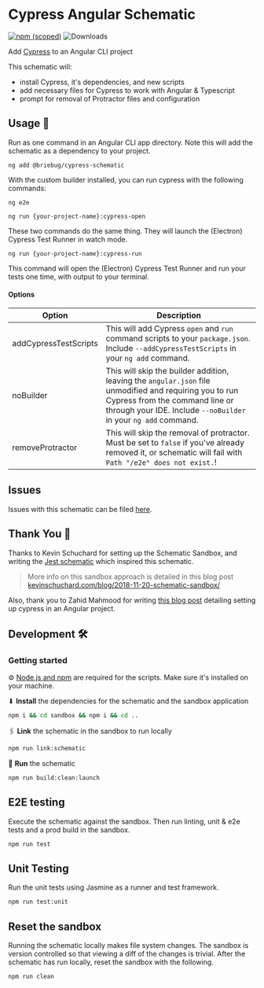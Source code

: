 # Cypress Angular Schematic

[![npm (scoped)](https://img.shields.io/npm/v/@briebug/cypress-schematic.svg)](https://www.npmjs.com/package/@briebug/cypress-schematic)
![Downloads](https://img.shields.io/npm/dm/@briebug/cypress-schematic.svg)

Add [Cypress](https://cypress.io) to an Angular CLI project

This schematic will:

- install Cypress, it's dependencies, and new scripts
- add necessary files for Cypress to work with Angular & Typescript
- prompt for removal of Protractor files and configuration

## Usage 🚀

Run as one command in an Angular CLI app directory. Note this will add the schematic as a dependency to your project.

```shell
ng add @briebug/cypress-schematic
```

With the custom builder installed, you can run cypress with the following commands:

```shell script
ng e2e
```

```shell script
ng run {your-project-name}:cypress-open
```

These two commands do the same thing. They will launch the (Electron) Cypress Test Runner in watch mode.

```shell script
ng run {your-project-name}:cypress-run
```

This command will open the (Electron) Cypress Test Runner and run your tests one time, with output to your terminal.

#### Options

| Option                | Description                                                                                                                                                                                                 |
| --------------------- | ----------------------------------------------------------------------------------------------------------------------------------------------------------------------------------------------------------- |
| addCypressTestScripts | This will add Cypress `open` and `run` command scripts to your `package.json`. Include `--addCypressTestScripts` in your `ng add` command.                                                                  |
| noBuilder             | This will skip the builder addition, leaving the `angular.json` file unmodified and requiring you to run Cypress from the command line or through your IDE. Include `--noBuilder` in your `ng add` command. |
| removeProtractor      | This will skip the removal of protractor. Must be set to `false` if you've already removed it, or schematic will fail with `Path "/e2e" does not exist.`! |


## Issues

Issues with this schematic can be filed [here](https://github.com/briebug/cypress-schematic/issues/new/choose).

## Thank You 🙏

Thanks to Kevin Schuchard for setting up the Schematic Sandbox, and writing the [Jest schematic](https://github.com/briebug/jest-schematic) which inspired this schematic.

> More info on this sandbox approach is detailed in this blog post [kevinschuchard.com/blog/2018-11-20-schematic-sandbox/](https://www.kevinschuchard.com/blog/2018-11-20-schematic-sandbox/)

Also, thank you to Zahid Mahmood for writing [this blog post](https://www.technouz.com/4830/getting-started-with-cypress-to-e2e-test-angular-apps/) detailing setting up cypress in an Angular project.

## Development 🛠

### Getting started

⚙ [Node.js and npm](https://docs.npmjs.com/downloading-and-installing-node-js-and-npm) are required for the scripts. Make sure it's installed on your machine.

⬇ **Install** the dependencies for the schematic and the sandbox application

```bash
npm i && cd sandbox && npm i && cd ..
```

🖇 **Link** the schematic in the sandbox to run locally

```bash
npm run link:schematic
```

🏃 **Run** the schematic

```bash
npm run build:clean:launch
```

## E2E testing

Execute the schematic against the sandbox. Then run linting, unit & e2e tests and a prod build in the sandbox.

```bash
npm run test
```

## Unit Testing

Run the unit tests using Jasmine as a runner and test framework.

```bash
npm run test:unit
```

## Reset the sandbox

Running the schematic locally makes file system changes. The sandbox is version controlled so that viewing a diff of the changes is trivial. After the schematic has run locally, reset the sandbox with the following.

```bash
npm run clean
```
